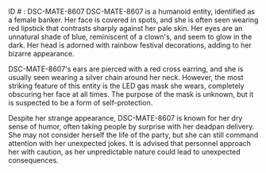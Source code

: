 ID # : DSC-MATE-8607
DSC-MATE-8607 is a humanoid entity, identified as a female banker. Her face is covered in spots, and she is often seen wearing red lipstick that contrasts sharply against her pale skin. Her eyes are an unnatural shade of blue, reminiscent of a clown's, and seem to glow in the dark. Her head is adorned with rainbow festival decorations, adding to her bizarre appearance.

DSC-MATE-8607's ears are pierced with a red cross earring, and she is usually seen wearing a silver chain around her neck. However, the most striking feature of this entity is the LED gas mask she wears, completely obscuring her face at all times. The purpose of the mask is unknown, but it is suspected to be a form of self-protection.

Despite her strange appearance, DSC-MATE-8607 is known for her dry sense of humor, often taking people by surprise with her deadpan delivery. She may not consider herself the life of the party, but she can still command attention with her unexpected jokes. It is advised that personnel approach her with caution, as her unpredictable nature could lead to unexpected consequences.
